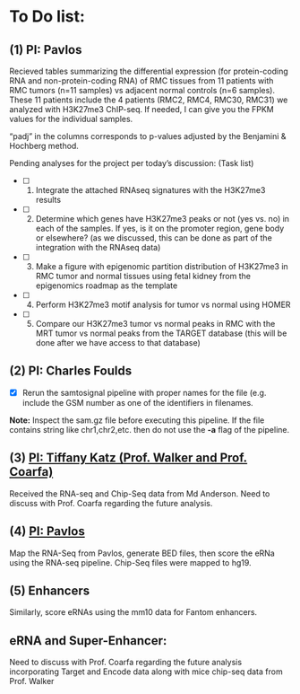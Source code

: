 
# To Do list:

## (1) PI: Pavlos

Recieved tables summarizing the differential expression (for protein-coding RNA and non-protein-coding RNA) of RMC tissues from 11 patients with RMC tumors (n=11 samples) vs adjacent normal controls (n=6 samples). These 11 patients include the 4 patients (RMC2, RMC4, RMC30, RMC31) we analyzed with H3K27me3 ChIP-seq. If needed, I can give you the FPKM values for the individual samples.

“padj” in the columns corresponds to p-values adjusted by the Benjamini & Hochberg method. 

Pending analyses for the project per today’s discussion: (Task list)
   - [ ] 1) Integrate the attached RNAseq signatures with the H3K27me3 results
   - [ ] 2) Determine which genes have H3K27me3 peaks or not (yes vs. no) in each of the samples. If yes, is it on the promoter    region,   gene body or elsewhere? (as we discussed, this can be done as part of the integration with the RNAseq data) 
   - [ ] 3) Make a figure with epigenomic partition distribution of H3K27me3 in RMC tumor and normal tissues using fetal kidney from the epigenomics roadmap as the template
   - [ ] 4) Perform H3K27me3 motif analysis for tumor vs normal using HOMER
   - [ ] 5) Compare our H3K27me3 tumor vs normal peaks in RMC with the MRT tumor vs normal peaks from the TARGET database (this will be done after we have access to that database)


## (2) PI: Charles Foulds
   - [x] Rerun the samtosignal pipeline with proper names for the file (e.g. include the GSM number as one of the identifiers in filenames. 

**Note:** Inspect the sam.gz file before executing this pipeline. If the file contains string like chr1,chr2,etc. then do not use the **-a** flag of the pipeline.
    
 ## (3) [PI: Tiffany Katz (Prof. Walker and Prof. Coarfa)](https://github.com/CoarfaBCM/Akhilesh_Projects/blob/master/3_Tiffany_Katz_Chip-Seq_MD_Anderson.md)
 Received the RNA-seq and Chip-Seq data from Md Anderson. Need to discuss with Prof. Coarfa regarding the future analysis.
 
 ## (4) [PI: Pavlos](https://github.com/CoarfaBCM/Akhilesh_Projects/blob/master/4_RNA-Seq_Pavlos.md)
 
 Map the RNA-Seq from Pavlos, generate BED files, then score the eRNa using the RNA-seq pipeline.
 Chip-Seq files were mapped to hg19.
 
 ## (5) Enhancers
 
 Similarly, score eRNAs using the mm10 data for Fantom enhancers.
 
 
 
 ## eRNA and Super-Enhancer:
 Need to discuss with Prof. Coarfa regarding the future analysis incorporating Target and Encode data along with mice chip-seq data from Prof. Walker
